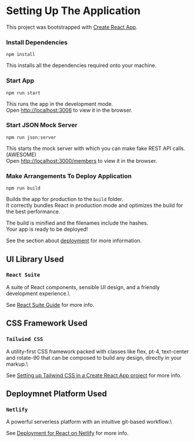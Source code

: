 # Setting Up The Application

This project was bootstrapped with [Create React App](https://github.com/facebook/create-react-app).

### Install Dependencies

`npm install`

This installs all the dependencies required onto your machine.

### Start App

`npm run start`

This runs the app in the development mode.\
Open [http://localhost:3006](http://localhost:3006) to view it in the browser.

### Start JSON Mock Server

`npm run json:server`

This starts the mock server with which you can make fake REST API calls. (AWESOME)\
Open [http://localhost:3000/members](http://localhost:3000/members) to view it in the browser.

### Make Arrangements To Deploy Application

`npm run build`

Builds the app for production to the `build` folder.\
It correctly bundles React in production mode and optimizes the build for the best performance.

The build is minified and the filenames include the hashes.\
Your app is ready to be deployed!

See the section about [deployment](https://facebook.github.io/create-react-app/docs/deployment) for more information.

## UI Library Used

### `React Suite`

A suite of React components, sensible UI design, and a friendly development experience.\

See [React Suite Guide](https://rsuitejs.com/guide/use-with-create-react-app/) for more info.

## CSS Framework Used

### `Tailwind CSS`

A utility-first CSS framework packed with classes like flex, pt-4, text-center and rotate-90 that can be composed to build any design, directly in your markup.\

See [Setting up Tailwind CSS in a Create React App project](https://tailwindcss.com/docs/guides/create-react-app/) for more info.

## Deploymnet Platform Used

### `Netlify`

A powerful serverless platform with an intuitive git-based workflow.\

See [Deployment for React on Netlify](https://create-react-app.dev/docs/deployment/#netlify) for more info.
